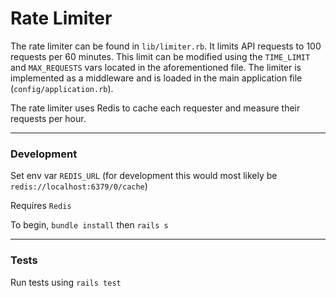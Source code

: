 # Rate Limiter

The rate limiter can be found in `lib/limiter.rb`. It limits API requests to 100 requests per 60 minutes. This limit can be modified using the `TIME_LIMIT` and `MAX_REQUESTS` vars located in the aforementioned file. The limiter is implemented as a middleware and is loaded in the main application file (`config/application.rb`).

The rate limiter uses Redis to cache each requester and measure their requests per hour.

---

### Development

Set env var `REDIS_URL` (for development this would most likely be `redis://localhost:6379/0/cache`)

Requires `Redis`

To begin, `bundle install` then `rails s`

---

### Tests

Run tests using `rails test`
